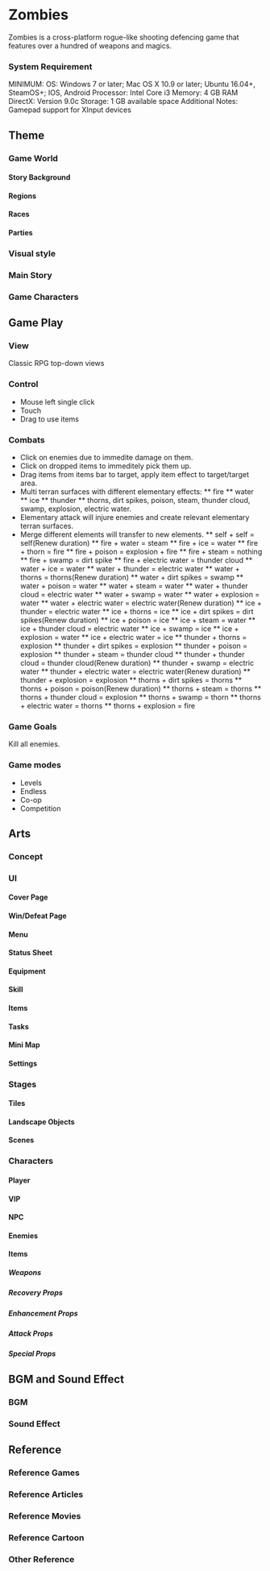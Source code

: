 # Zombies
Zombies is a cross-platform rogue-like shooting defencing game that features over a hundred of weapons and magics.

### System Requirement
MINIMUM:
OS: Windows 7 or later; Mac OS X 10.9 or later; Ubuntu 16.04+, SteamOS+; IOS, Android
Processor: Intel Core i3
Memory: 4 GB RAM
DirectX: Version 9.0c
Storage: 1 GB available space
Additional Notes: Gamepad support for XInput devices

## Theme
### Game World
#### Story Background
#### Regions
#### Races
#### Parties
### Visual style
### Main Story
### Game Characters

## Game Play
### View 
Classic RPG top-down views
### Control
* Mouse left single click
* Touch
* Drag to use items
### Combats
* Click on enemies due to immedite damage on them. 
* Click on dropped items to immeditely pick them up.
* Drag items from items bar to target, apply item effect to target/target area.
* Multi terran surfaces with different elementary effects: 
  ** fire
  ** water
  ** ice
  ** thunder
  ** thorns, dirt spikes, poison, steam, thunder cloud, swamp, explosion, electric water.
* Elementary attack will injure enemies and create relevant elementary terran surfaces.
* Merge different elements will transfer to new elements.
  ** self + self = self(Renew duration)
  ** fire + water = steam
  ** fire + ice = water
  ** fire + thorn = fire
  ** fire + poison = explosion + fire
  ** fire + steam = nothing
  ** fire + swamp = dirt spike
  ** fire + electric water = thunder cloud
  ** water + ice = water
  ** water + thunder = electric water
  ** water + thorns = thorns(Renew duration)
  ** water + dirt spikes = swamp
  ** water + poison = water
  ** water + steam = water
  ** water + thunder cloud = electric water
  ** water + swamp = water
  ** water + explosion = water
  ** water + electric water = electric water(Renew duration)
  ** ice + thunder = electric water
  ** ice + thorns = ice
  ** ice + dirt spikes = dirt spikes(Renew duration)
  ** ice + poison = ice
  ** ice + steam = water
  ** ice + thunder cloud = electric water
  ** ice + swamp = ice
  ** ice + explosion = water
  ** ice + electric water = ice
  ** thunder + thorns = explosion
  ** thunder + dirt spikes = explosion
  ** thunder + poison = explosion
  ** thunder + steam = thunder cloud
  ** thunder + thunder cloud = thunder cloud(Renew duration)
  ** thunder + swamp = electric water
  ** thunder + electric water = electric water(Renew duration)
  ** thunder + explosion = explosion
  ** thorns + dirt spikes = thorns
  ** thorns + poison = poison(Renew duration)
  ** thorns + steam = thorns
  ** thorns + thunder cloud = explosion
  ** thorns + swamp = thorn
  ** thorns + electric water = thorns
  ** thorns + explosion = fire
  
### Game Goals
Kill all enemies.
### Game modes
* Levels
* Endless
* Co-op
* Competition

## Arts
### Concept
### UI
#### Cover Page
#### Win/Defeat Page
#### Menu
#### Status Sheet
#### Equipment
#### Skill
#### Items
#### Tasks
#### Mini Map
#### Settings
### Stages
#### Tiles
#### Landscape Objects
#### Scenes
### Characters
#### Player
#### VIP
#### NPC
#### Enemies
#### Items
##### Weapons
##### Recovery Props
##### Enhancement Props
##### Attack Props
##### Special Props


## BGM and Sound Effect
### BGM
### Sound Effect

## Reference
### Reference Games
### Reference Articles
### Reference Movies
### Reference Cartoon
### Other Reference
